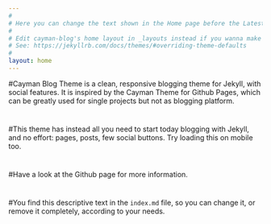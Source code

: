 ```yaml
---
#
# Here you can change the text shown in the Home page before the Latest Posts section.
#
# Edit cayman-blog's home layout in _layouts instead if you wanna make some changes
# See: https://jekyllrb.com/docs/themes/#overriding-theme-defaults
#
layout: home
---
```


#Cayman Blog Theme is a clean, responsive blogging theme for Jekyll, with social features. It is inspired by the Cayman Theme for Github Pages, which can be greatly used for single projects but not as blogging platform.
#
#This theme has instead all you need to start today blogging with Jekyll, and no effort: pages, posts, few social buttons. Try loading this on mobile too.
#
#Have a look at the Github page for more information.
#
#You find this descriptive text in the `index.md` file, so you can change it, or remove it completely, according to your needs.
